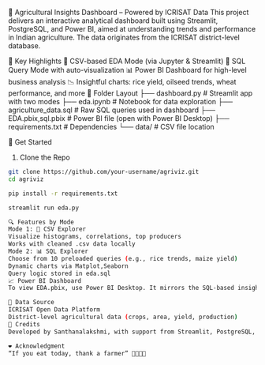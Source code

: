 🌱 Agricultural Insights Dashboard – Powered by ICRISAT Data
This project delivers an interactive analytical dashboard built using Streamlit, PostgreSQL, and Power BI, aimed at understanding trends and performance in Indian agriculture. The data originates from the ICRISAT district-level database.

📌 Key Highlights
📁 CSV-based EDA Mode (via Jupyter & Streamlit)
🧠 SQL Query Mode with auto-visualization
📊 Power BI Dashboard for high-level business analysis
📉 Insightful charts: rice yield, oilseed trends, wheat performance, and more
📂 Folder Layout
├── dashboard.py # Streamlit app with two modes
├── eda.ipynb # Notebook for data exploration
├── agriculture_data.sql # Raw SQL queries used in dashboard
├── EDA.pbix,sql.pbix # Power BI file (open with Power BI Desktop)
├── requirements.txt # Dependencies
└── data/ # CSV file location 

🚀 Get Started
1. Clone the Repo
```bash
git clone https://github.com/your-username/agriviz.git
cd agriviz

pip install -r requirements.txt

streamlit run eda.py

🔍 Features by Mode
Mode 1: 📁 CSV Explorer
Visualize histograms, correlations, top producers
Works with cleaned .csv data locally
Mode 2: 📊 SQL Explorer
Choose from 10 preloaded queries (e.g., rice trends, maize yield)
Dynamic charts via Matplot,Seaborn
Query logic stored in eda.sql
📈 Power BI Dashboard
To view EDA.pbix, use Power BI Desktop. It mirrors the SQL-based insights and offers dashboard-level summaries.

🧠 Data Source
ICRISAT Open Data Platform
District-level agricultural data (crops, area, yield, production)
🤝 Credits
Developed by Santhanalakshmi, with support from Streamlit, PostgreSQL, and the open ICRISAT dataset.

❤️ Acknowledgment
“If you eat today, thank a farmer” 👨‍🌾🌾🌽
